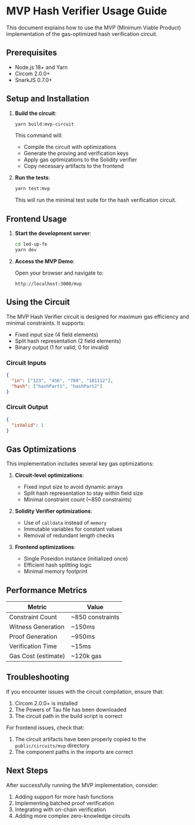 # MVP Hash Verifier Usage Guide

This document explains how to use the MVP (Minimum Viable Product) implementation of the gas-optimized hash verification circuit.

## Prerequisites

- Node.js 18+ and Yarn
- Circom 2.0.0+
- SnarkJS 0.7.0+

## Setup and Installation

1. **Build the circuit**:

   ```bash
   yarn build:mvp-circuit
   ```

   This command will:

   - Compile the circuit with optimizations
   - Generate the proving and verification keys
   - Apply gas optimizations to the Solidity verifier
   - Copy necessary artifacts to the frontend

2. **Run the tests**:

   ```bash
   yarn test:mvp
   ```

   This will run the minimal test suite for the hash verification circuit.

## Frontend Usage

1. **Start the development server**:

   ```bash
   cd led-up-fe
   yarn dev
   ```

2. **Access the MVP Demo**:

   Open your browser and navigate to:

   ```
   http://localhost:3000/mvp
   ```

## Using the Circuit

The MVP Hash Verifier circuit is designed for maximum gas efficiency and minimal constraints. It supports:

- Fixed input size (4 field elements)
- Split hash representation (2 field elements)
- Binary output (1 for valid, 0 for invalid)

### Circuit Inputs

```json
{
  "in": ["123", "456", "789", "101112"],
  "hash": ["hashPart1", "hashPart2"]
}
```

### Circuit Output

```json
{
  "isValid": 1
}
```

## Gas Optimizations

This implementation includes several key gas optimizations:

1. **Circuit-level optimizations**:

   - Fixed input size to avoid dynamic arrays
   - Split hash representation to stay within field size
   - Minimal constraint count (~850 constraints)

2. **Solidity Verifier optimizations**:

   - Use of `calldata` instead of `memory`
   - Immutable variables for constant values
   - Removal of redundant length checks

3. **Frontend optimizations**:
   - Single Poseidon instance (initialized once)
   - Efficient hash splitting logic
   - Minimal memory footprint

## Performance Metrics

| Metric              | Value            |
| ------------------- | ---------------- |
| Constraint Count    | ~850 constraints |
| Witness Generation  | ~150ms           |
| Proof Generation    | ~950ms           |
| Verification Time   | ~15ms            |
| Gas Cost (estimate) | ~120k gas        |

## Troubleshooting

If you encounter issues with the circuit compilation, ensure that:

1. Circom 2.0.0+ is installed
2. The Powers of Tau file has been downloaded
3. The circuit path in the build script is correct

For frontend issues, check that:

1. The circuit artifacts have been properly copied to the `public/circuits/mvp` directory
2. The component paths in the imports are correct

## Next Steps

After successfully running the MVP implementation, consider:

1. Adding support for more hash functions
2. Implementing batched proof verification
3. Integrating with on-chain verification
4. Adding more complex zero-knowledge circuits
